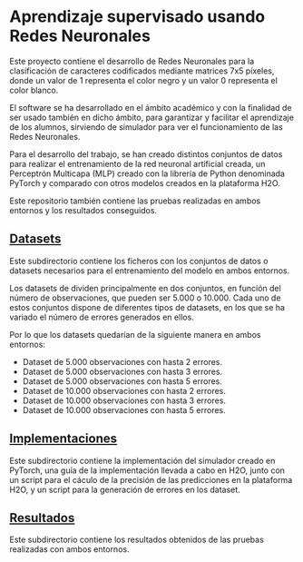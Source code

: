# Aprendizaje supervisado usando Redes Neuronales

Este proyecto contiene el desarrollo de Redes Neuronales para la clasificación de caracteres codificados mediante matrices 7x5 píxeles, donde un valor de 1 representa el color negro y un valor 0 representa el color blanco.

El software se ha desarrollado en el ámbito académico y con la finalidad de ser usado también en dicho ámbito, para garantizar y facilitar el aprendizaje de los alumnos, sirviendo de simulador para ver el funcionamiento de las Redes Neuronales.

Para el desarrollo del trabajo, se han creado distintos conjuntos de datos para realizar el entrenamiento de la red neuronal artificial creada, un Perceptrón Multicapa (MLP) creado con la librería de Python denominada PyTorch y comparado con otros modelos creados en la plataforma H2O.

Este repositorio también contiene las pruebas realizadas en ambos entornos y los resultados conseguidos.


## [Datasets](./Datasets)
Este subdirectorio contiene los ficheros con los conjuntos de datos o datasets necesarios para el entrenamiento del modelo en ambos entornos.

Los datasets de dividen principalmente en dos conjuntos, en función del número de observaciones, que pueden ser 5.000 o 10.000. Cada uno de estos conjuntos dispone de diferentes tipos de datasets, en los que se ha variado el número de errores generados en ellos.

Por lo que los datasets quedarían de la siguiente manera en ambos entornos:
  - Dataset de 5.000 observaciones con hasta 2 errores.
  - Dataset de 5.000 observaciones con hasta 3 errores.
  - Dataset de 5.000 observaciones con hasta 5 errores.
  - Dataset de 10.000 observaciones con hasta 2 errores.
  - Dataset de 10.000 observaciones con hasta 3 errores.
  - Dataset de 10.000 observaciones con hasta 5 errores.

## [Implementaciones](./Implementaciones)
Este subdirectorio contiene la implementación del simulador creado en PyTorch, una guía de la implementación llevada a cabo en H2O, junto con un script para el cáculo de la precisión de las predicciones en la plataforma H2O, y un script para la generación de errores en los dataset.

## [Resultados](./Resultados)
Este subdirectorio contiene los resultados obtenidos de las pruebas realizadas con ambos entornos.
